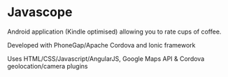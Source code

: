 # Javascope
Android application (Kindle optimised) allowing you to rate cups of coffee. 

Developed with PhoneGap/Apache Cordova and Ionic framework

Uses HTML/CSS/Javascript/AngularJS, Google Maps API & Cordova geolocation/camera plugins
